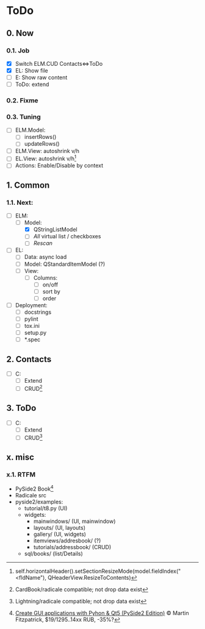 # ToDo

## 0. Now

### 0.1. Job
- [x] Switch ELM.CUD Contacts&hArr;ToDo
- [x] EL: Show file
- [ ] E: Show raw content
- [ ] ToDo: extend

### 0.2. Fixme

### 0.3. Tuning
- [ ] ELM.Model:
  - [ ] insertRows()
  - [ ] updateRows()
- [ ] ELM.View: autoshrink v/h
- [ ] EL.View: autoshrink v/h[^1]
- [ ] Actions: Enable/Disable by context

## 1. Common

### 1.1. Next:
- [ ] ELM:
  - [ ] Model:
     - [x] QStringListModel
     - [ ] *All* virtual list / checkboxes
     - [ ] *Rescan*
- [ ] EL:
  - [ ] Data: async load
  - [ ] Model: QStandardItemModel (?)
  - [ ] View:
    - [ ] Columns:
       - [ ] on/off
       - [ ] sort by
       - [ ] order
- [ ] Deployment:
  - [ ] docstrings
  - [ ] pylint
  - [ ] tox.ini
  - [ ] setup.py
  - [ ] \*.spec

## 2. Contacts
- [ ] C:
  - [ ] Extend
  - [ ] CRUD[^2]

## 3. ToDo
- [ ] C:
  - [ ] Extend
  - [ ] CRUD[^3]

## x. misc

### x.1. RTFM
- PySide2 Book[^4]
- Radicale src
- pyside2/examples:
  - tutorial/t8.py (UI)
  - widgets:
    - mainwindows/ (UI, mainwindow)
    - layouts/ (UI, layouts)
    - gallery/ (UI, widgets)
    - itemviews/addresbook/ (?)
    - tutorials/addressbook/ (CRUD)
  - sql/books/ (list/Details)

[^1]: self.horizontalHeader().setSectionResizeMode(model.fieldIndex("<fldName"), QHeaderView.ResizeToContents)
[^2]: CardBook/radicale compatible; not drop data exist
[^3]: Lightning/radicale compatible; not drop data exist
[^4]: [Create GUI applications with Pyhon & Qt5 (PySide2 Edition)](https://www.pythonguis.com/pyside2-book/) &copy; Martin Fitzpatrick, $19/1295..14xx RUB, -35%?
